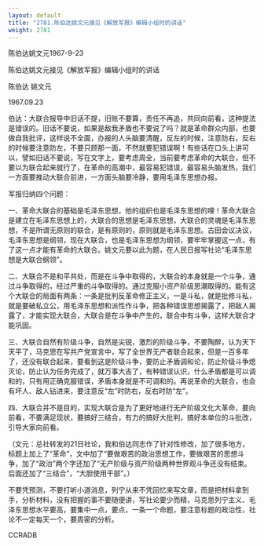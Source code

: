 ```yaml
---
layout: default
title: "2781.陈伯达姚文元接见《解放军报》编辑小组时的讲话"
weight: 2781
---
```


陈伯达姚文元1967-9-23

陈伯达姚文元接见《解放军报》编辑小组时的讲话

陈伯达 姚文元

1967.09.23

伯达：大联合报导中旧话不提，旧账不要算，责任不再追，共同向前看，这种提法是错误的。旧话不要说，如果是敌我矛盾也不要说了吗？就是革命群众内部，也要做自我批评，这样说不全面，办报的人头脑要清醒，反左的时候，注意防右，反右的时候要注意防左，不要只顾那一面，不然就要犯错误啊！有些话在口头上讲可以，譬如旧话不要说，写在文字上，要考虑周全，当前要考虑革命的大联合，但不要以为联合起来就行了，在革命的高潮中，最容易犯错误，最容易头脑发热，我们一方面要推动大联合前进，一方面头脑要冷静，要用毛泽东思想办报。

军报归纳四个问题：

一、革命大联合的基础是毛泽东思想，他的组织也是毛泽东思想的哩！革命大联合是建立在毛泽东思想上的，大联合的思想是毛泽东思想，大联合的灵魂是毛泽东思想，不是所谓无原则的联合，是有原则的，原则就是毛泽东思想。古田会议决议，毛泽东思想是纲领，现在大联合，也是毛泽东思想为纲领，要牢牢掌握这一点，有了这一点才能有革命的大联合。姚文元要以此为题，在人民日报写社论“毛泽东思想是大联合纲领”。

二、大联合不是和平共处，而是在斗争中取得的，大联合的本身就是一个斗争，通过斗争取得的，经过严重的斗争取得的。通过克服小资产阶级思潮取得的。能有这个大联合的局面有两条：一条是批判反革命修正主义，一是斗私，就是批修斗私，就是要破私立公，用毛泽东思想和派性作斗争，把各种错误思想揭露了，把敌人揭露了，才能实现大联合，大联合是在斗争中产生的，联合中有斗争，这样大联合才能巩固。

三、大联合自然有阶级斗争，自然是尖锐，激烈的阶级斗争，不要陶醉，认为天下天平了，马克思在写共产党宣言中，写了全世界无产者联合起来，但是一百多年了，还没有联合起来，要看到这是阶级斗争，要防止矛盾调和论，防止阶级斗争熄灭论，防止认为任务完成了，就万事大吉了，有种错误认识，什么矛盾都是可以调和的，只有用正确克服错误，矛盾本身就是不可调和的。再说革命的大联合，也会有坏人、敌人钻进来，要注意反“左”时防右，反右时防“左”。

四、大联合并不是目的，实现大联合是为了更好地进行无产阶级文化大革命，要向前看，不要满足现状，要搞好三结合，有力的搞好大批判，搞好本单位的斗批改，引导大家向前看。

（文元：总社转发的21日社论，我和伯达同志作了针对性修改，加了很多地方，标题上加上了“革命”，文中加了“要做艰苦的政治思想工作，要做艰苦的思想斗争，加了“政治”两个字还加了“无产阶级与资产阶级两种世界观斗争还没有结束。后面还加了“三结合”，“大胆使用干部”。）

不要凭预测，不要打听小道消息，列宁从来不凭回忆来写文章，而是把材料拿到手，分析材料，没有把握的事不要随便讲，写社论要少而精，马克思列宁主义、毛泽东思想水平要高，要集中一点，要点，一条一个命题，要注意标题的政治性，社论不一定每天一个，要周密的分析。

CCRADB

